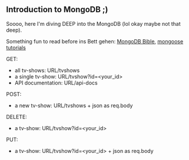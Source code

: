 ## Introduction to MongoDB ;)

Soooo, here I'm diving DEEP into the MongoDB (lol okay maybe not that deep).

Something fun to read before ins Bett gehen: [MongoDB Bible](https://www.mongodb.com/docs/manual), [mongoose tutorials](https://mongoosejs.com/docs/tutorials)

GET:
 - all tv-shows: URL/tvshows
 - a single tv-show: URL/tvshow?id=<your_id>
 - API documentation: URL/api-docs

POST:
 - a new tv-show: URL/tvshows + json as req.body

DELETE:
 - a tv-show: URL/tvshow?id=<your_id> 

PUT:
 - a tv-show: URL/tvshow?id=<your_id> + json as req.body

